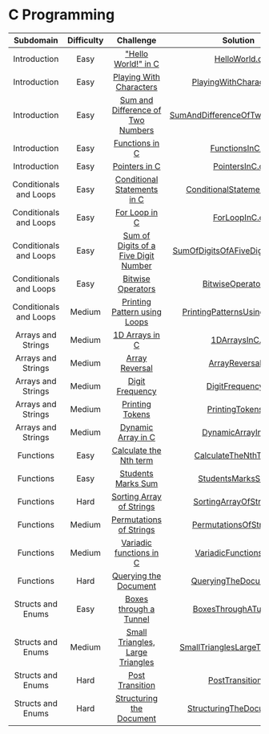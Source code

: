 # C Programming

| Subdomain | Difficulty | Challenge | Solution |
|:--:|:--:|:--:|:--:|
| Introduction | Easy | ["Hello World!" in C](https://www.hackerrank.com/challenges/hello-world-c/problem) | [HelloWorld.c](https://github.com/manoharsena/HackerRank_solutions/blob/master/C/Introduction/HelloWorld.c)
| Introduction | Easy | [Playing With Characters](https://www.hackerrank.com/challenges/playing-with-characters/problem) | [PlayingWithCharacters.c](https://github.com/manoharsena/HackerRank_solutions/blob/master/C/Introduction/PlayingWithCharacters.c)
| Introduction | Easy | [Sum and Difference of Two Numbers](https://www.hackerrank.com/challenges/sum-numbers-c/problem) | [SumAndDifferenceOfTwoNumbers.c](https://github.com/manoharsena/HackerRank_solutions/blob/master/C/Introduction/SumAndDifferenceOfTwoNumbers.c)
| Introduction | Easy | [Functions in C](https://www.hackerrank.com/challenges/functions-in-c/problem) | [FunctionsInC.c](https://github.com/manoharsena/HackerRank_solutions/blob/master/C/Introduction/FunctionsInC.c)
| Introduction | Easy | [Pointers in C](https://www.hackerrank.com/challenges/pointer-in-c/problem) | [PointersInC.c](https://github.com/manoharsena/HackerRank_solutions/blob/master/C/Introduction/PointersInC.c)
| Conditionals and Loops | Easy | [Conditional Statements in C](https://www.hackerrank.com/challenges/conditional-statements-in-c/problem) | [ConditionalStatementsInC.c](https://github.com/manoharsena/HackerRank_solutions/blob/master/C/Conditionals%20and%20Loops/ConditionalStatementsInC.c)
| Conditionals and Loops | Easy | [For Loop in C](https://www.hackerrank.com/challenges/for-loop-in-c/problem) | [ForLoopInC.c](https://github.com/manoharsena/HackerRank_solutions/blob/master/C/Conditionals%20and%20Loops/ForLoopInC.c)
| Conditionals and Loops | Easy | [Sum of Digits of a Five Digit Number](https://www.hackerrank.com/challenges/sum-of-digits-of-a-five-digit-number/copy-from/98583090) | [SumOfDigitsOfAFiveDigitNumber.c](https://github.com/manoharsena/HackerRank_solutions/blob/master/C/Conditionals%20and%20Loops/SumOfDigitsOfAFiveDigitNumber.c)
| Conditionals and Loops | Easy | [Bitwise Operators](https://www.hackerrank.com/challenges/bitwise-operators-in-c/problem) | [BitwiseOperators.c](https://github.com/manoharsena/HackerRank_solutions/blob/master/C/Conditionals%20and%20Loops/BitwiseOperators.c)
| Conditionals and Loops | Medium | [Printing Pattern using Loops](https://www.hackerrank.com/challenges/printing-pattern-2/problem) | [PrintingPatternsUsingLoops.c](https://github.com/manoharsena/HackerRank_solutions/blob/master/C/Conditionals%20and%20Loops/PrintingPatternsUsingLoops.c)
| Arrays and Strings | Medium | [1D Arrays in C](https://www.hackerrank.com/challenges/1d-arrays-in-c/problem) | [1DArraysInC.c](https://github.com/manoharsena/HackerRank_solutions/blob/master/C/Arrays%20and%20Strings/1DArraysInC.c)
| Arrays and Strings | Medium | [Array Reversal](https://www.hackerrank.com/challenges/reverse-array-c/problem) | [ArrayReversal.c](https://github.com/manoharsena/HackerRank_solutions/blob/master/C/Arrays%20and%20Strings/ArrayReversal.c)
| Arrays and Strings | Medium | [Digit Frequency](https://www.hackerrank.com/challenges/frequency-of-digits-1/problem)|[DigitFrequency.c](https://github.com/manoharsena/HackerRank_solutions/blob/master/C/Arrays%20and%20Strings/DigitFrequency.c)
| Arrays and Strings | Medium | [Printing Tokens](https://www.hackerrank.com/challenges/printing-tokens-/problem) | [PrintingTokens.c](https://github.com/manoharsena/HackerRank_solutions/blob/master/C/Arrays%20and%20Strings/PrintingTokens.c)
| Arrays and Strings | Medium | [Dynamic Array in C](https://www.hackerrank.com/challenges/dynamic-array-in-c/problem) | [DynamicArrayInC.c](https://github.com/manoharsena/HackerRank_solutions/blob/master/C/Arrays%20and%20Strings/DynamicArrayInC.c)
| Functions | Easy | [Calculate the Nth term](https://www.hackerrank.com/challenges/recursion-in-c/problem) | [CalculateTheNthTerm.c](https://github.com/manoharsena/HackerRank_solutions/blob/master/C/Functions/CalculateTheNthTerm.c)
| Functions | Easy | [Students Marks Sum](https://www.hackerrank.com/challenges/students-marks-sum/problem) | [StudentsMarksSum.c](https://github.com/manoharsena/HackerRank_solutions/blob/master/C/Functions/StudentsMarksSum.c)
| Functions | Hard | [Sorting Array of Strings](https://www.hackerrank.com/challenges/sorting-array-of-strings/problem) | [SortingArrayOfStrings.c](https://github.com/manoharsena/HackerRank_solutions/blob/master/C/Functions/SortingArrayOfStrings.c)
| Functions | Medium | [Permutations of Strings](https://www.hackerrank.com/challenges/permutations-of-strings/problem) | [PermutationsOfStrings.c](https://github.com/manoharsena/HackerRank_solutions/blob/master/C/Functions/PermutationsOfStrings.c)
| Functions | Medium | [Variadic functions in C](https://www.hackerrank.com/challenges/variadic-functions-in-c/problem) | [VariadicFunctionsInC.c](https://github.com/manoharsena/HackerRank_solutions/blob/master/C/Functions/VariadicFunctionsInC.c)
| Functions | Hard | [Querying the Document](https://www.hackerrank.com/challenges/querying-the-document/problem) | [QueryingTheDocument.c](https://github.com/manoharsena/HackerRank_solutions/blob/master/C/Functions/QueryingTheDocument.c)
| Structs and Enums | Easy | [Boxes through a Tunnel](https://www.hackerrank.com/challenges/too-high-boxes/problem) | [BoxesThroughATunnel.c](https://github.com/manoharsena/HackerRank_solutions/blob/master/C/Structs%20and%20Enums/BoxesThroughATunnel.c)
| Structs and Enums | Medium | [Small Triangles, Large Triangles](https://www.hackerrank.com/challenges/small-triangles-large-triangles/problem) | [SmallTrianglesLargeTriangles.c](https://github.com/manoharsena/HackerRank_solutions/blob/master/C/Structs%20and%20Enums/SmallTrianglesLargeTriangles.c)
| Structs and Enums | Hard | [Post Transition](https://www.hackerrank.com/challenges/post-transition/problem) | [PostTransition.c](https://github.com/manoharsena/HackerRank_solutions/blob/master/C/Structs%20and%20Enums/PostTransition.c)
| Structs and Enums | Hard | [Structuring the Document](https://www.hackerrank.com/challenges/structuring-the-document/problem) | [StructuringTheDocument.c](https://github.com/manoharsena/HackerRank_solutions/blob/master/C/Structs%20and%20Enums/StructuringTheDocument.c)
